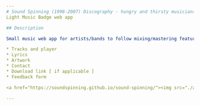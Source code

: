 ```yaml
---
# Sound Spinning (1998-2007) Discography - hungry and thirsty musicians from Brighton (UK)
Light Music Badge web app

## Description

Small music web app for artists/bands to follow mixing/mastering featuring:

* Tracks and player
* Lyrics
* Artwork
* Contact
* Download link [ if applicable ]
* Feedback form

<a href="https://soundspinning.github.io/sound-spinning/"><img src="./assets/SS_avatar_sq_01.jpg" alt="Sound Spinning Music Badge"></a>

---
```

